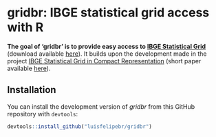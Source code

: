 
<!-- README.md is generated from README.Rmd. Please edit that file -->

# gridbr: IBGE statistical grid access with R

<!-- badges: start -->
<!-- badges: end -->

**The goal of ‘gridbr’ is to provide easy access to [IBGE Statistical
Grid](https://mapasinterativos.ibge.gov.br/grade/default.html)**
(download available
[here](https://geoftp.ibge.gov.br/recortes_para_fins_estatisticos/grade_estatistica/censo_2010/)).
It builds upon the development made in the project [IBGE Statistical
Grid in Compact Representation](https://github.com/osm-codes/BR_IBGE)
(short paper available
[here](http://mtc-m16c.sid.inpe.br/ibi/8JMKD3MGPDW34P/45U7J5H)).

## Installation

You can install the development version of *gridbr* from this GitHub
repository with `devtools`:

``` r
devtools::install_github("luisfelipebr/gridbr")
```
